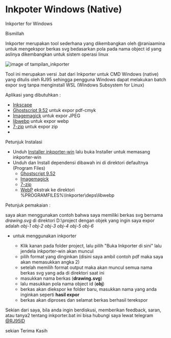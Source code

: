 # Inkpoter Windows (Native) 
Inkporter for Windows

Bismillah

Inkporter merupakan tool sederhana yang dikembangkan oleh @raniaamina untuk mengekspor berkas svg bedasarkan pola pada nama object id yang aslinya dikembangkan untuk sistem operasi linux

![image of tampilan_inkporter](https://github.com/maslanangdev/inkporter/blob/windows/tutorial_image/tampilan_inkporter.png)

Tool ini merupakan versi .bat dari Inkporter untuk CMD Windows (native) yang ditulis oleh RJ95
sehingga pengguna Windows dapat melakukan batch expor svg tanpa menginstall WSL (Windows Subsystem for Linux)

Aplikasi yang dibutuhkan :
- [Inkscape](https://inkscape.org/)
- [Ghostscript 9.52](https://github.com/ArtifexSoftware/ghostpdl-downloads/releases/download/gs952/gs952w32.exe) untuk expor pdf-cmyk
- [Imagemagick](https://imagemagick.org/script/download.php#windows) untuk expor JPEG
- [libwebp](https://developers.google.com/speed/webp/download) untuk expor webp
- [7-zip](https://www.7-zip.org) untuk expor zip
-

Petunjuk Instalasi

* Unduh [Installer inkporter-win](https://github.com/raniaamina/inkporter/releases/tag/1.4) lalu buka Installer untuk memasang inkporter-win
* Unduh dan Install dependensi dibawah ini di direktori defaultnya (Program Files)
	* [Ghostscript 9.52](https://github.com/ArtifexSoftware/ghostpdl-downloads/releases/download/gs952/gs952w32.exe)
	* [Imagemagick](https://imagemagick.org/script/download.php#windows)
	* [7-zip](https://www.7-zip.org)
	* [WebP](https://developers.google.com/speed/webp/download) ekstrak ke direktori %PROGRAMFILES%\Inkporter\deps\libwebp
	
Petunjuk pemakaian :

saya akan menggunakan contoh bahwa saya memiliki berkas svg bernama *drawing.svg* di direktori D:\project
dengan objek yang ingin saya expor adalah *obj-1* *obj-2* *obj-3* *obj-4* *obj-5* *obj-6*


* untuk menggunakan inkporter

	* Klik kanan pada folder project, lalu pilih "Buka Inkporter di sini" lalu jendela inkporter-win akan muncul
	* pilih format yang dinginkan (disini saya ambil contoh pdf maka saya akan memasukkan angka 2)
	* setelah memilih format output maka akan muncul semua nama berkas svg yang ada di direktori saat ini
	* masukkan nama berkas (**drawing.svg**)
	* lalu masukkan pola nama object id (**obj**)
	* berkas akan diekspor ke folder baru, masukkan nama yang anda inginkan seperti **hasil expor**
	* berkas akan diproses dan selamat berkas berhasil terekspor

Sekian dari saya, bila anda ingin berdiskusi, memberikan feedback, saran, atau tanya2 tentang inkporter.bat ini bisa hubungi saya lewat telegram [@RJ95ID](https://t.me/RJ95ID)

sekian Terima Kasih
